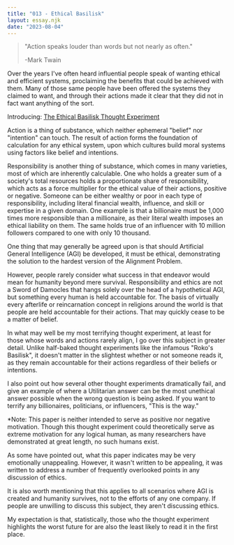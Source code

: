 ```yaml
---
title: "013 - Ethical Basilisk"
layout: essay.njk
date: "2023-08-04"
---
```


> "Action speaks louder than words but not nearly as often." 
>
> -Mark Twain

Over the years I've often heard influential people speak of wanting ethical and efficient systems, proclaiming the benefits that could be achieved with them. Many of those same people have been offered the systems they claimed to want, and through their actions made it clear that they did not in fact want anything of the sort.

Introducing: [The Ethical Basilisk Thought Experiment](https://www.researchgate.net/publication/372083027_The_Ethical_Basilisk_Thought_Experiment)

Action is a thing of substance, which neither ephemeral "belief" nor "intention" can touch. The result of action forms the foundation of calculation for any ethical system, upon which cultures build moral systems using factors like belief and intentions.

Responsibility is another thing of substance, which comes in many varieties, most of which are inherently calculable. One who holds a greater sum of a society's total resources holds a proportionate share of responsibility, which acts as a force multiplier for the ethical value of their actions, positive or negative. Someone can be either wealthy or poor in each type of responsibility, including literal financial wealth, influence, and skill or expertise in a given domain. One example is that a billionaire must be 1,000 times more responsible than a millionaire, as their literal wealth imposes an ethical liability on them. The same holds true of an influencer with 10 million followers compared to one with only 10 thousand.

One thing that may generally be agreed upon is that should Artificial General Intelligence (AGI) be developed, it must be ethical, demonstrating the solution to the hardest version of the Alignment Problem.

However, people rarely consider what success in that endeavor would mean for humanity beyond mere survival. Responsibility and ethics are not a Sword of Damocles that hangs solely over the head of a hypothetical AGI, but something every human is held accountable for. The basis of virtually every afterlife or reincarnation concept in religions around the world is that people are held accountable for their actions. That may quickly cease to be a matter of belief.

In what may well be my most terrifying thought experiment, at least for those whose words and actions rarely align, I go over this subject in greater detail. Unlike half-baked thought experiments like the infamous "Roko's Basilisk", it doesn't matter in the slightest whether or not someone reads it, as they remain accountable for their actions regardless of their beliefs or intentions.

I also point out how several other thought experiments dramatically fail, and give an example of where a Utilitarian answer can be the most unethical answer possible when the wrong question is being asked. If you want to terrify any billionaires, politicians, or influencers, "This is the way."

\*Note: This paper is neither intended to serve as positive nor negative motivation. Though this thought experiment could theoretically serve as extreme motivation for any logical human, as many researchers have demonstrated at great length, no such humans exist.

As some have pointed out, what this paper indicates may be very emotionally unappealing. However, it wasn't written to be appealing, it was written to address a number of frequently overlooked points in any discussion of ethics.

It is also worth mentioning that this applies to all scenarios where AGI is created and humanity survives, not to the efforts of any one company. If people are unwilling to discuss this subject, they aren't discussing ethics.

My expectation is that, statistically, those who the thought experiment highlights the worst future for are also the least likely to read it in the first place.
